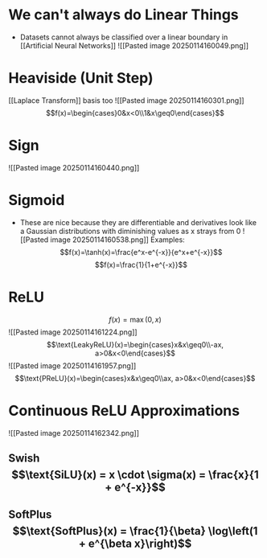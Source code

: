 # We can't always do Linear Things
- Datasets cannot always be classified over a linear boundary in [[Artificial Neural Networks]]
![[Pasted image 20250114160049.png]]

# Heaviside (Unit Step)
[[Laplace Transform]] basis too
![[Pasted image 20250114160301.png]]$$f(x)=\begin{cases}0&x<0\\1&x\geq0\end{cases}$$
# Sign
![[Pasted image 20250114160440.png]]

# Sigmoid
- These are nice because they are differentiable and derivatives look like a Gaussian distributions with diminishing values as x strays from 0
![[Pasted image 20250114160538.png]]
Examples: $$f(x)=\tanh(x)=\frac{e^x-e^{-x}}{e^x+e^{-x}}$$$$f(x)=\frac{1}{1+e^{-x}}$$
# ReLU
$$f(x)=\max(0,x)$$![[Pasted image 20250114161224.png]]
$$\text{LeakyReLU}(x)=\begin{cases}x&x\geq0\\-ax, a>0&x<0\end{cases}$$
![[Pasted image 20250114161957.png]]$$\text{PReLU}(x)=\begin{cases}x&x\geq0\\ax, a>0&x<0\end{cases}$$
# Continuous ReLU Approximations
![[Pasted image 20250114162342.png]]
## Swish$$\text{SiLU}(x) = x \cdot \sigma(x) = \frac{x}{1 + e^{-x}}$$
## SoftPlus$$\text{SoftPlus}(x) = \frac{1}{\beta} \log\left(1 + e^{\beta x}\right)$$
